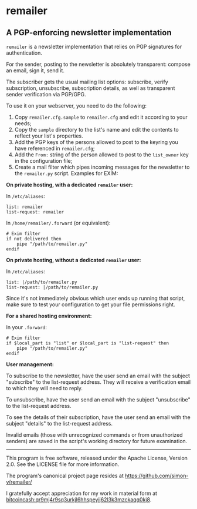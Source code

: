 # remailer
## A PGP-enforcing newsletter implementation

`remailer` is a newsletter implementation that relies on PGP signatures for authentication.

For the sender, posting to the newsletter is absolutely transparent: compose an email, sign it, send it.

The subscriber gets the usual mailing list options: subscribe, verify subscription, unsubscribe, subscription details, as well as transparent sender verification via PGP/GPG.

To use it on your webserver, you need to do the following:

  1. Copy `remailer.cfg.sample` to `remailer.cfg` and edit it according to your needs;
  2. Copy the `sample` directory to the list's name and edit the contents to reflect your list's properties.
  3. Add the PGP keys of the persons allowed to post to the keyring you have referenced in `remailer.cfg`;
  4. Add the `From:` string of the person allowed to post to the `list_owner` key in the configuration file;
  5. Create a mail filter which pipes incoming messages for the newsletter to the `remailer.py` script. Examples for EXIM:

__On private hosting, with a dedicated `remailer` user:__

In `/etc/aliases`:

    list: remailer
    list-request: remailer

In `/home/remailer/.forward` (or equivalent):

    # Exim filter
    if not delivered then
        pipe "/path/to/remailer.py"
    endif

__On private hosting, without a dedicated `remailer` user:__

In `/etc/aliases`:

    list: |/path/to/remailer.py
    list-request: |/path/to/remailer.py

Since it's not immediately obvious which user ends up running that script, make sure to test your configuration to get your file permissions right.

__For a shared hosting environment:__

In your `.forward`:

    # Exim filter
    if $local_part is "list" or $local_part is "list-request" then
        pipe "/path/to/remailer.py"
    endif

__User management:__

To subscribe to the newsletter, have the user send an email with the subject "subscribe" to the list-request address. They will receive a verification email to which they will need to reply.

To unsubscribe, have the user send an email with the subject "unsubscribe" to the list-request address.

To see the details of their subscription, have the user send an email with the subject "details" to the list-request address.

Invalid emails (those with unrecognized commands or from unauthorized senders) are saved in the script's working directory for future examination.

***

This program is free software, released under the Apache License, Version 2.0. See the LICENSE file for more information.

The program's canonical project page resides at https://github.com/simon-v/remailer/

I gratefully accept appreciation for my work in material form at [bitcoincash:qr9mj4r9sq3urkjl6hhspeyjj62l3k3mzckaqq0kj8](bitcoincash:qr9mj4r9sq3urkjl6hhspeyjj62l3k3mzckaqq0kj8).
